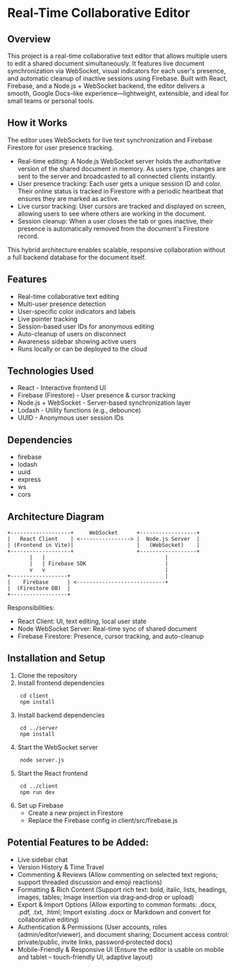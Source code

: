 # Real-Time Collaborative Editor

## Overview

This project is a real-time collaborative text editor that allows multiple users to edit a shared document simultaneously. It features live document synchronization via WebSocket, visual indicators for each user's presence, and automatic cleanup of inactive sessions using Firebase. Built with React, Firebase, and a Node.js + WebSocket backend, the editor delivers a smooth, Google Docs–like experience—lightweight, extensible, and ideal for small teams or personal tools.


## How it Works

The editor uses WebSockets for live text synchronization and Firebase Firestore for user presence tracking.

- Real-time editing: A Node.js WebSocket server holds the authoritative version of the shared document in memory. As users type, changes are sent to the server and broadcasted to all connected clients instantly.
- User presence tracking: Each user gets a unique session ID and color. Their online status is tracked in Firestore with a periodic heartbeat that ensures they are marked as active.
- Live cursor tracking: User cursors are tracked and displayed on screen, allowing users to see where others are working in the document.
- Session cleanup: When a user closes the tab or goes inactive, their presence is automatically removed from the document's Firestore record.

This hybrid architecture enables scalable, responsive collaboration without a full backend database for the document itself.


## Features

- Real-time collaborative text editing
- Multi-user presence detection
- User-specific color indicators and labels
- Live pointer tracking
- Session-based user IDs for anonymous editing
- Auto-cleanup of users on disconnect
- Awareness sidebar showing active users
- Runs locally or can be deployed to the cloud


## Technologies Used

- React - Interactive frontend UI
- Firebase (Firestore) - User presence & cursor tracking
- Node.js + WebSocket - Server-based synchronization layer
- Lodash - Utility functions (e.g., debounce)
- UUID - Anonymous user session IDs


## Dependencies

- firebase
- lodash
- uuid
- express
- ws
- cors


## Architecture Diagram
```
+-------------------+     WebSocket      +------------------+
|   React Client    | <----------------> |  Node.js Server  |
| (Frontend in Vite)|                    |   (WebSocket)    |
+-------------------+                    +------------------+
       |   |                                      |
       |   | Firebase SDK                         |
       v   v                                      |
+------------------+                              |
|    Firebase      | <----------------------------+
|  (Firestore DB)  |
+------------------+
```

Responsibilities:
- React Client: UI, text editing, local user state
- Node WebSocket Server: Real-time sync of shared document
- Firebase Firestore: Presence, cursor tracking, and auto-cleanup


## Installation and Setup

1. Clone the repository
2. Install frontend dependencies
```
    cd client
    npm install
```
3. Install backend dependencies
```
    cd ../server
    npm install
```
4. Start the WebSocket server
```
    node server.js
```
5. Start the React frontend
```
    cd ../client
    npm run dev
```
6. Set up Firebase
    - Create a new project in Firestore
    - Replace the Firebase config in client/src/firebase.js


## Potential Features to be Added:

- Live sidebar chat
- Version History & Time Travel
- Commenting & Reviews (Allow commenting on selected text regions; support threaded discussion and emoji reactions)
- Formatting & Rich Content (Support rich text: bold, italic, lists, headings, images, tables; Image insertion via drag‑and‑drop or upload)
- Export & Import Options (Allow exporting to common formats: .docx, .pdf, .txt, .html; Import existing .docx or Markdown and convert for collaborative editing)
- Authentication & Permissions (User accounts, roles (admin/editor/viewer), and document sharing; Document access control: private/public, invite links, password‑protected docs)
- Mobile-Friendly & Responsive UI (Ensure the editor is usable on mobile and tablet – touch-friendly UI, adaptive layout)
